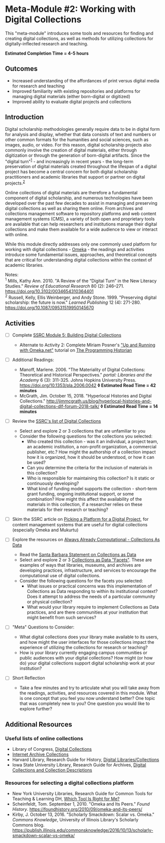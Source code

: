 # Meta-Module #2: Working with Digital Collections

This "meta-module" introduces some tools and resources for finding and creating digital collections, as well as methods for utilizing collections for digitally-inflected research and teaching.

**Estimated Completion Time = 4-5 hours**

## Outcomes

* Increased understanding of the affordances of print versus digital media for research and teaching
* Improved familiarity with existing repositories and platforms for managing digital materials (either born-digital or digitized)
* Improved ability to evaluate digital projects and collections

## Introduction

Digital scholarship methodologies generally require data to be in digital form for analysis and display, whether that data consists of text and numbers or other common formats for the humanities and social sciences, such as images, audio, or video. For this reason, digital scholarship projects also commonly involve the creation of digital materials, either through digitization or through the generation of born-digital artifacts. Since the "digital turn"<sup>[1](#note1)</sup> - and increasingly in recent years - the long-term preservation of digital materials created throughout the lifespan of a digital project has become a central concern for both digital scholarship practitioners and academic libraries that support or partner on digital projects.<sup>[2](#note2)</sup>

Online collections of digital materials are therefore a fundamental component of digital scholarship, and numerous technologies have been developed over the past few decades to assist in managing and preserving digital collections as well as sharing them online. From archives and collections management software to repository platforms and web content management systems (CMS), a variety of both open and proprietary tools are available that can help researchers and institutions manage their digital collections and make them available for a wide audience to view or interact with online.

While this module directly addresses only one commonly used platform for working with digital collections - [Omeka](https://omeka.org/) - the readings and activities introduce some fundamental issues, approaches, and theoretical concepts that are critical for understanding digital collections within the context of academic libraries.

Notes:</br>
<sup><a name="note1">1</a></sup> Mills, Kathy Ann. 2010. "A Review of the “Digital Turn” in the New Literacy Studies." *Review of Educational Research* 80 (2): 246–271. https://doi.org/10.3102/0034654310364401 </br>
<sup><a name="note2">2</a></sup> Russell, Kelly, Ellis Weinberger, and Andy Stone. 1999. "Preserving digital scholarship: the future is now." *Learned Publishing* 12 (4): 271-280. https://doi.org/10.1087/09531519950145670 

## Activities

- [ ] Complete [SSRC Module 5: Building Digital Collections](https://labs.ssrc.org/dds/articles/5-building-digital-collections-2/)
	* Alternate to Activity 2: Complete Miriam Posner's ["Up and Running with Omeka.net"](https://programminghistorian.org/en/lessons/up-and-running-with-omeka) tutorial on [The Programming Historian](https://programminghistorian.org/)

- [ ] Additional Readings:
	* Manoff, Marlene. 2006. "The Materiality of Digital Collections: Theoretical and Historical Perspectives." *portal: Libraries and the Academy* 6 (3): 311-325. Johns Hopkins University Press. https://doi.org/10.1353/pla.2006.0042 **◊  Estimated Read Time = 42 minutes**
	* McGrath, Jim. October 15, 2018. "Hyperlocal Histories and Digital Collections." http://jimmcgrath.us/blog/hyperlocal-histories-and-digital-collections-dlf-forum-2018-talk/ **◊  Estimated Read Time = 14 minutes**

- [ ] Review the [SSRC's list of Digital Collections](https://labs.ssrc.org/dds/articles/digital-collections/)
	* Select and explore 2 or 3 collections that are unfamiliar to you
	* Consider the following questions for the collections you selected:
		* Who created this collection - was it an individual, a project team, an academic institution, a non-profit organization, a commercial publisher, etc.? How might the authorship of a collection impact how it is organized, how it should be understood, or how it can be used?
		* Can you determine the criteria for the inclusion of materials in this collection?
		* Who is responsible for maintaining this collection? Is it static or continuously developing? 
		* What kind of funding model supports the collection - short-term grant funding, ongoing institutional support, or some combination? How might this affect the availability of the materials in this collection, if a researcher relies on these materials for their research or teaching?

- [ ] Skim the SSRC article on [Picking a Platform for a Digital Project](https://labs.ssrc.org/dds/articles/picking-a-platform-for-a-digital-project/), for content management systems that are useful for digital collections (especially Omeka and Mukurtu)

- [ ] Explore the resources on [Always Already Computational - Collections As Data](https://collectionsasdata.github.io/)
	* Read the [Santa Barbara Statement on Collections as Data](https://collectionsasdata.github.io/statement/)
	* Select and explore 2 or 3 [Collections as Data "Facets"](https://collectionsasdata.github.io/facets/). These are examples of ways that libraries, museums, and archives are developing practices, infrastructure, and services to encourage the computational use of digital collections.
	* Consider the following questions for the facets you selected:
		* What issues or practical concerns was this implementation of Collections as Data responding to within its institutional context? Does it attempt to address the needs of a particular community or physical collection?
		* What would your library require to implement Collections as Data practices, and are there communities at your institution that might benefit from such services?

- [ ] "Meta" Questions to Consider:
	* What digital collections does your library make available to its users, and how might the user interfaces for those collections impact the experience of utilizing the collections for research or teaching?
	* How is your library currently engaging campus communities or public audiences with your digital collections? How might (or how do) your digital collections support digital scholarship work at your institution?

- [ ] Short Reflection
	* Take a few minutes and try to articulate what you will take away from the readings, activities, and resources covered in this module. What is one concept that you feel you now understand better? One topic that was completely new to you? One question you would like to explore further? 

## Additional Resources

### Useful lists of online collections

* Library of Congress, [Digital Collections](https://www.loc.gov/collections/)
* [Internet Archive Collections](https://www.loc.gov/collections/)
* Harvard Library, Research Guide for History, [Digital Libraries/Collections](https://guides.library.harvard.edu/history/digital)
* Iowa State University Library, Research Guide for Archives, [Digital Collections and Collection Descriptions](http://instr.iastate.libguides.com/c.php?g=208309&p=3357797)

### Resources for selecting a digital collections platform

* New York University Libraries, Research Guide for Common Tools for Teaching & Learning DH, [Which Tool Is Right for Me?](https://guides.nyu.edu/teachdh/choose)
* Scheinfeldt, Tom. September 1, 2010. "Omeka and Its Peers." *Found History*. https://foundhistory.org/2010/09/omeka-and-its-peers/
* Kirby, J. October 13, 2016. "Scholarly Smackdown: Scalar vs. Omeka." *Commons Knowledge*, University of Illinois Library's Scholarly Commons blog. https://publish.illinois.edu/commonsknowledge/2016/10/13/scholarly-smackdown-scalar-vs-omeka/
